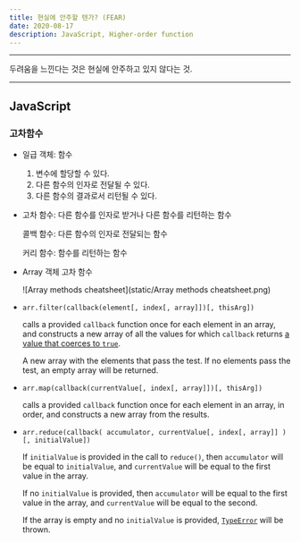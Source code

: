 ```yaml
---
title: 현실에 안주할 텐가? (FEAR)
date: 2020-08-17
description: JavaScript, Higher-order function
---
```


---

두려움을 느낀다는 것은 현실에 안주하고 있지 않다는 것.

---
## JavaScript
### 고차함수

- 일급 객체: 함수

  1. 변수에 할당할 수 있다.
  2. 다른 함수의 인자로 전달될 수 있다.
  3. 다른 함수의 결과로서 리턴될 수 있다.

- 고차 함수: 다른 함수를 인자로 받거나 다른 함수를 리턴하는 함수

  콜백 함수: 다른 함수의 인자로 전달되는 함수

  커리 함수: 함수를 리턴하는 함수

- Array 객체 고차 함수

  ![Array methods cheatsheet](static/Array methods cheatsheet.png)

- `arr.filter(callback(element[, index[, array]])[, thisArg])`

  calls a provided `callback` function once for each element in an array, and constructs a new array of all the values for which `callback` returns [a value that coerces to `true`](https://developer.mozilla.org/en-US/docs/Glossary/Truthy).

  A new array with the elements that pass the test. If no elements pass the test, an empty array will be returned.

- `arr.map(callback(currentValue[, index[, array]])[, thisArg])`

  calls a provided `callback` function once for each element in an array, in order, and constructs a new array from the results.

- `arr.reduce(callback( accumulator, currentValue[, index[, array]] )[, initialValue])`

  If `initialValue` is provided in the call to `reduce()`, then `accumulator` will be equal to `initialValue`, and `currentValue` will be equal to the first value in the array. 

  If no `initialValue` is provided, then `accumulator` will be equal to the first value in the array, and `currentValue` will be equal to the second.
  
  If the array is empty and no `initialValue` is provided, [`TypeError`](https://developer.mozilla.org/en-US/docs/Web/JavaScript/Reference/Global_Objects/TypeError) will be thrown.
  
  

